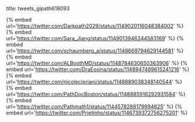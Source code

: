 title: tweets_gipath618093

{% embed url='https://twitter.com/Darkpath2029/status/1149020116048384002' %}
{% embed url='https://twitter.com/Sara_Jiang/status/1149013946344583169' %}
{% embed url='https://twitter.com/schaumberg_a/status/1148669794629144581' %}
{% embed url='https://twitter.com/ALBoothMD/status/1148784630650363906' %}
{% embed url='https://twitter.com/DraEosina/status/1148947489615241216' %}
{% embed url='https://twitter.com/nicolecipriani/status/1148889038348140544' %}
{% embed url='https://twitter.com/PathDocBoston/status/1148885916292931584' %}
{% embed url='https://twitter.com/Pathmath1/status/1144578288179994625' %}
{% embed url='https://twitter.com/Prietinho/status/1146739372756275201' %}
